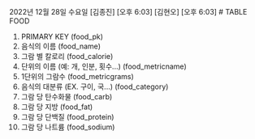 2022년 12월 28일 수요일
[김종진] [오후 6:03] [김현오] [오후 6:03] # TABLE FOOD

1. PRIMARY KEY (food_pk)
2. 음식의 이름 (food_name)
3. 그람 별 칼로리 (food_calorie)
4. 단위의 이름 (예: 개, 인분, 횟수...) (food_metricname)
5. 1단위의 그람수 (food_metricgrams)
6. 음식의 대분류 (EX. 구이, 국...) (food_category)
7. 그람 당 탄수화물 (food_carb)
8. 그람 당 지방 (food_fat)
9. 그람 당 단백질 (food_protein)
10. 그람 당 나트륨 (food_sodium)
